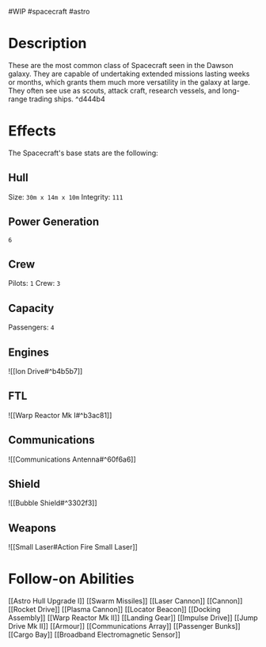 #WIP #spacecraft #astro 

# Description

These are the most common class of Spacecraft seen in the Dawson galaxy. They are capable of undertaking extended missions lasting weeks or months, which grants them much more versatility in the galaxy at large. They often see use as scouts, attack craft, research vessels, and long-range trading ships. ^d444b4

# Effects

The Spacecraft's base stats are the following:

## Hull

Size: `30m x 14m x 10m`
Integrity: `111`

## Power Generation

`6`

## Crew

Pilots: `1`
Crew: `3`

## Capacity

Passengers: `4`

## Engines

![[Ion Drive#^b4b5b7]]

## FTL

![[Warp Reactor Mk I#^b3ac81]]

## Communications

![[Communications Antenna#^60f6a6]]

## Shield

![[Bubble Shield#^3302f3]]

## Weapons

![[Small Laser#Action Fire Small Laser]]

# Follow-on Abilities

[[Astro Hull Upgrade I]]
[[Swarm Missiles]]
[[Laser Cannon]]
[[Cannon]]
[[Rocket Drive]]
[[Plasma Cannon]]
[[Locator Beacon]]
[[Docking Assembly]]
[[Warp Reactor Mk II]]
[[Landing Gear]]
[[Impulse Drive]]
[[Jump Drive Mk II]]
[[Armour]]
[[Communications Array]]
[[Passenger Bunks]]
[[Cargo Bay]]
[[Broadband Electromagnetic Sensor]]